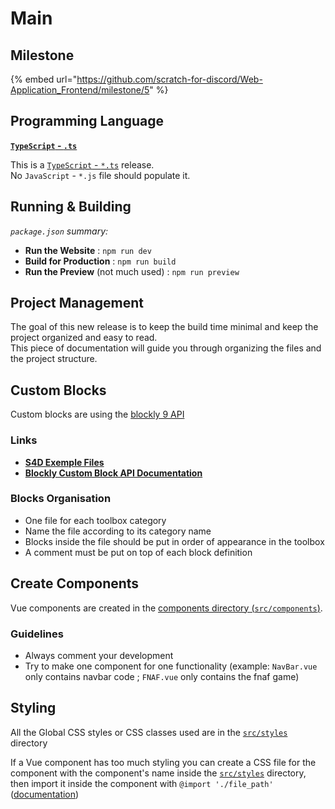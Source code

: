 # Main

## Milestone

{% embed url="https://github.com/scratch-for-discord/Web-Application_Frontend/milestone/5" %}

## Programming Language

[**`TypeScript` - `.ts`**](https://www.typescriptlang.org)

This is a [`TypeScript` - `*.ts`](https://www.typescriptlang.org/) release.\
No `JavaScript` - `*.js` file should populate it.

## Running & Building

_`package.json` summary:_

* **Run the Website** : `npm run dev`
* **Build for Production** : `npm run build`
* **Run the Preview** (not much used) : `npm run preview`

## Project Management

The goal of this new release is to keep the build time minimal and keep the project organized and easy to read.\
This piece of documentation will guide you through organizing the files and the project structure.

## Custom Blocks

Custom blocks are using the [blockly 9 API](https://developers.google.com/blockly/guides/configure/advanced/using\_blockly\_apis)

### Links

* [**S4D Exemple Files**](https://github.com/scratch-for-discord/Web-Application\_Frontend/tree/release/2/master/src/blocks)
* [**Blockly Custom Block API Documentation**](https://developers.google.com/blockly/guides/create-custom-blocks/define-blocks)

### Blocks Organisation

* One file for each toolbox category
* Name the file according to its category name
* Blocks inside the file should be put in order of appearance in the toolbox
* A comment must be put on top of each block definition

## Create Components

Vue components are created in the [components directory (`src/components`)](https://github.com/scratch-for-discord/Web-Application\_Frontend/tree/release/2/master/src/components).

### Guidelines

* Always comment your development
* Try to make one component for one functionality (example: `NavBar.vue` only contains navbar code ; `FNAF.vue` only contains the fnaf game)

## Styling

All the Global CSS styles or CSS classes used are in the [`src/styles`](https://github.com/scratch-for-discord/Web-Application\_Frontend/tree/release/2/master/src/styles) directory

If a Vue component has too much styling you can create a CSS file for the component with the component's name inside the [`src/styles`](https://github.com/scratch-for-discord/Web-Application\_Frontend/tree/release/2/master/src/styles) directory, then import it inside the component with `@import './file_path'` ([documentation](https://developer.mozilla.org/en-US/docs/Web/CSS/@import))
